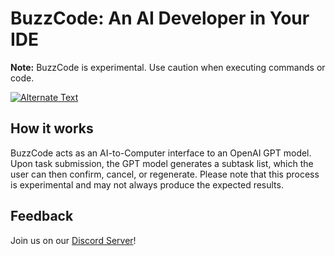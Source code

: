 # BuzzCode: An AI Developer in Your IDE

**Note:** BuzzCode is experimental. Use caution when executing commands or code.

[![Alternate Text](https://img.youtube.com/vi/P_7XcMeB-jw/0.jpg)](https://www.youtube.com/watch?v=P_7XcMeB-jw)

## How it works

BuzzCode acts as an AI-to-Computer interface to an OpenAI GPT model. Upon task submission, the GPT model generates a subtask list, which the user can then confirm, cancel, or regenerate. Please note that this process is experimental and may not always produce the expected results.

## Feedback

Join us on our [Discord Server](https://discord.com/invite/8UQTFvg8e7)!
